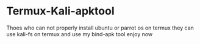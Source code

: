 # Termux-Kali-apktool
Thoes who can not properly install ubuntu or parrot os on termux they can use kali-fs on termux and use my bind-apk tool enjoy now
